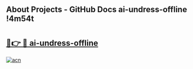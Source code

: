 ## About Projects - GitHub Docs ai-undress-offline !4m54t

# <h2><a href="https://andorid.site?title=ai-undress-offline&ref=19M">🔗👉 🔴 ai-undress-offline</a></h2>

[![acn](https://github.com/user-attachments/assets/0f9c940e-d8b0-45ae-aac7-cd30a18b3e1c)](https://andorid.site?title=ai-undress-offline&ref=19M)
